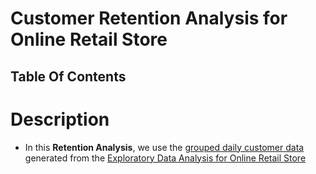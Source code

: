# Customer Retention Analysis for Online Retail Store

## Table Of Contents

# Description
* In this __Retention Analysis__, we use the [grouped daily customer data]() generated from the [Exploratory Data Analysis for Online Retail Store]()